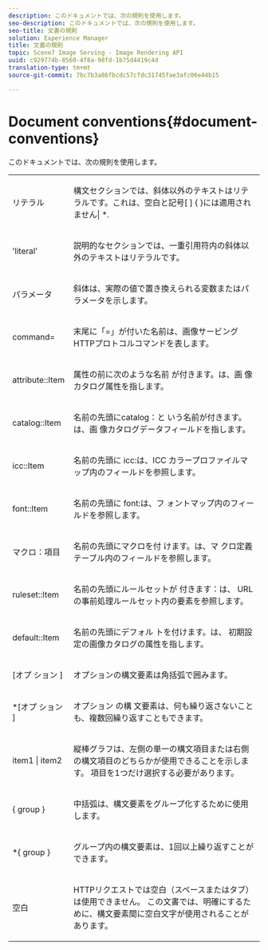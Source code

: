```yaml
---
description: このドキュメントでは、次の規則を使用します。
seo-description: このドキュメントでは、次の規則を使用します。
seo-title: 文書の規則
solution: Experience Manager
title: 文書の規則
topic: Scene7 Image Serving - Image Rendering API
uuid: c929774b-8560-4f8a-98fd-1b75d4419c4d
translation-type: tm+mt
source-git-commit: 7bc7b3a86fbcdc57cfdc31745fae3afc06e44b15

---
```



# Document conventions{#document-conventions}

このドキュメントでは、次の規則を使用します。

<table id="simpletable_8C9DB0DA5F2B4C068794415602B768CB"> 
 <tr class="strow"> 
  <td class="stentry"> <p>リテラル </p> </td> 
  <td class="stentry"> <p>構文セクションでは、斜体以外のテキストはリテラルです。これは、空白と記号[ ] { }には適用されません| *. </p> </td> 
 </tr> 
 <tr class="strow"> 
  <td class="stentry"> <p>'literal' </p> </td> 
  <td class="stentry"> <p>説明的なセクションでは、一重引用符内の斜体以外のテキストはリテラルです。 </p> </td> 
 </tr> 
 <tr class="strow"> 
  <td class="stentry"> <p> <span class="varname"> パラメータ </span> </p> </td> 
  <td class="stentry"> <p>斜体は、実際の値で置き換えられる変数またはパラメータを示します。 </p> </td> 
 </tr> 
 <tr class="strow"> 
  <td class="stentry"> <p> <span class="codeph"> command= </span> </p> </td> 
  <td class="stentry"> <p>末尾に「=」が付いた名前は、画像サービングHTTPプロトコルコマンドを表します。 </p> </td> 
 </tr> 
 <tr class="strow"> 
  <td class="stentry"> <p> <span class="codeph"> attribute::Item </span> </p> </td> 
  <td class="stentry"> <p>属性の前に次のような名前 <span class="codeph"> が付きます。は、画 </span> 像カタログ属性を指します。 </p> </td> 
 </tr> 
 <tr class="strow"> 
  <td class="stentry"> <p> <span class="codeph"> catalog::Item </span> </p> </td> 
  <td class="stentry"> <p>名前の先頭にcatalog：と <span class="codeph"> いう名前が付きます。は、画 </span> 像カタログデータフィールドを指します。 </p> </td> 
 </tr> 
 <tr class="strow"> 
  <td class="stentry"> <p> <span class="codeph"> icc::Item </span> </p> </td> 
  <td class="stentry"> <p>名前の先頭に <span class="codeph"> icc:は、ICC </span> カラープロファイルマップ内のフィールドを参照します。 </p> </td> 
 </tr> 
 <tr class="strow"> 
  <td class="stentry"> <p> <span class="codeph"> font::Item </span> </p> </td> 
  <td class="stentry"> <p>名前の先頭に <span class="codeph"> font:は、フ </span> ォントマップ内のフィールドを参照します。 </p> </td> 
 </tr> 
 <tr class="strow"> 
  <td class="stentry"> <p> <span class="codeph"> マクロ：項目 </span> </p> </td> 
  <td class="stentry"> <p>名前の先頭にマクロを付 <span class="codeph"> けます。は、マ </span> クロ定義テーブル内のフィールドを参照します。 </p> </td> 
 </tr> 
 <tr class="strow"> 
  <td class="stentry"> <p> <span class="codeph"> ruleset::Item </span> </p> </td> 
  <td class="stentry"> <p>名前の先頭にルールセットが <span class="codeph"> 付きます：は、 </span> URLの事前処理ルールセット内の要素を参照します。 </p> </td> 
 </tr> 
 <tr class="strow"> 
  <td class="stentry"> <p> <span class="codeph"> default::Item </span> </p> </td> 
  <td class="stentry"> <p>名前の先頭にデフォル <span class="codeph"> トを付けます。は、 </span> 初期設定の画像カタログの属性を指します。 </p> </td> 
 </tr> 
 <tr class="strow"> 
  <td class="stentry"> <p> <span class="codeph"> [オプ <span class="varname"> ション </span>] </span> </p> </td> 
  <td class="stentry"> <p>オプションの構文要素は角括弧で囲みます。 </p> </td> 
 </tr> 
 <tr class="strow"> 
  <td class="stentry"> <p> <span class="codeph"> *[オプ <span class="varname"> ション </span>] </span> </p> </td> 
  <td class="stentry"> <p>オプション <span class="varname"> の構 </span> 文要素は、何も繰り返さないことも、複数回繰り返すこともできます。 </p> </td> 
 </tr> 
 <tr class="strow"> 
  <td class="stentry"> <p> <span class="codeph"> <span class="varname"> item1 </span>| <span class="varname"> item2 </span></span> </p> </td> 
  <td class="stentry"> <p>縦棒グラフは、左側の単一の構文項目または右側の構文項目のどちらかが使用できることを示します。 項目を1つだけ選択する必要があります。 </p> </td> 
 </tr> 
 <tr class="strow"> 
  <td class="stentry"> <p> <span class="codeph"> { <span class="varname"> group </span>} </span> </p> </td> 
  <td class="stentry"> <p>中括弧は、構文要素をグループ化するために使用します。 </p> </td> 
 </tr> 
 <tr class="strow"> 
  <td class="stentry"> <p> <span class="codeph"> *{ <span class="varname"> group </span>} </span> </p> </td> 
  <td class="stentry"> <p>グループ内の構文要素は、1回以上繰り返すことができます。 </p> </td> 
 </tr> 
 <tr class="strow"> 
  <td class="stentry"> <p>空白 </p> </td> 
  <td class="stentry"> <p>HTTPリクエストでは空白（スペースまたはタブ）は使用できません。 この文書では、明確にするために、構文要素間に空白文字が使用されることがあります。 </p> </td> 
 </tr> 
</table>

